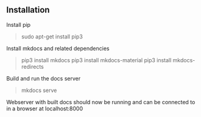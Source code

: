 ## Installation

Install pip

> sudo apt-get install pip3

Install mkdocs and related dependencies

> pip3 install mkdocs
> pip3 install mkdocs-material
> pip3 install mkdocs-redirects

Build and run the docs server

> mkdocs serve

Webserver with built docs should now be running and can be connected to in a browser at localhost:8000